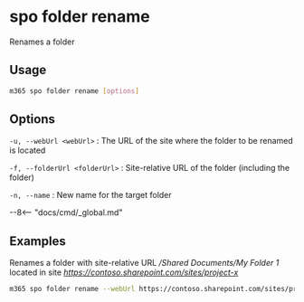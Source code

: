 # spo folder rename

Renames a folder

## Usage

```sh
m365 spo folder rename [options]
```

## Options

`-u, --webUrl <webUrl>`
: The URL of the site where the folder to be renamed is located

`-f, --folderUrl <folderUrl>`
: Site-relative URL of the folder (including the folder)

`-n, --name`
: New name for the target folder

--8<-- "docs/cmd/_global.md"

## Examples

Renames a folder with site-relative URL _/Shared Documents/My Folder 1_ located in site _https://contoso.sharepoint.com/sites/project-x_

```sh
m365 spo folder rename --webUrl https://contoso.sharepoint.com/sites/project-x --folderUrl '/Shared Documents/My Folder 1' --name 'My Folder 2'
```